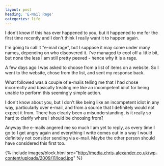 ```yaml
---
layout: post
heading: 'E-Mail Rage'
categories: life
---
```


I don't know if this has ever happened to you, but it happened to me for the first time recently and I don't think I really want it to happen again.

I'm going to call it "e-mail rage", but I suppose it may come under many names, depending on who discovered it. I've managed to cool off a little bit, but none the less I am still pretty peeved - hence why it is a rage.

A few days ago I was asked to choose from a list of items on a website. So I went to the website, chose from the list, and sent my response back.

What followed was a couple of e-mails telling me that I had chose incorrectly and basically treating me like an incompetent idiot for being unable to perform this seemingly simple action.

I don't know about you, but I don't like being like an incompetent idiot in any way, particularly over e-mail, and from a source that I definitely would not expect it from. There has clearly been a misunderstanding, is it really so hard to clarify where I should be choosing from?

Anyway the e-mails angered me so much I am yet to reply, as every time I go to I get angry again and everything I write comes out in a way I would definitely not consider sending via e-mail. Maybe the other person should have considered this first too.

{% include images/block.html src="http://media.chris-alexander.co.uk/wp-content/uploads/2009/11/load.jpg" %}